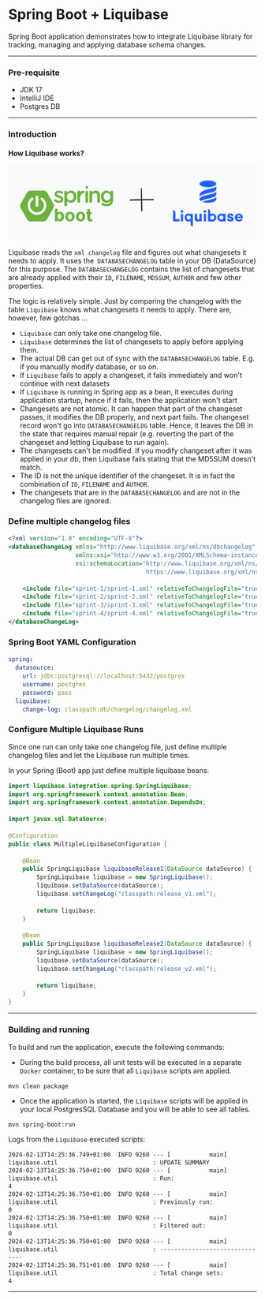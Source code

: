 # Spring Boot + Liquibase
Spring Boot application demonstrates how to integrate Liquibase library for tracking, managing and applying database schema changes.


----------------------------------------------------
### Pre-requisite

* JDK 17
* IntelliJ IDE
* Postgres DB

----------------------------------------------------

### Introduction

#### How Liquibase works?

![spring_jwt_token](image.png)

Liquibase reads the `xml changelog` file and figures out what changesets it needs to apply. 
It uses the` DATABASECHANGELOG` table in your DB (DataSource) for this purpose. 
The `DATABASECHANGELOG` contains the list of changesets that are already applied with their `ID`, `FILENAME`, `MD5SUM`, `AUTHOR` and few other properties.

The logic is relatively simple. Just by comparing the changelog with the table `Liquibase` knows what changesets it needs to apply. There are, however, few gotchas ...

* `Liquibase` can only take one changelog file.
* `Liquibase` determines the list of changesets to apply before applying them.
* The actual DB can get out of sync with the `DATABASECHANGELOG` table. E.g. if you manually modify database, or so on.
* If `Liquibase` fails to apply a changeset, it fails immediately and won't continue with next datasets
* If `Liquibase` is running in Spring app as a bean, it executes during application startup, hence if it fails, then the application won't start
* Changesets are not atomic. It can happen that part of the changeset passes, it modifies the DB properly, and next part fails. 
The changeset record won't go into `DATABASECHANGELOG` table. Hence, it leaves the DB in the state that requires manual repair (e.g. reverting the part of the changeset and letting Liquibase to run again).
* The changesets can't be modified. If you modify changeset after it was applied in your db, then Liquibase fails stating that the MD5SUM doesn't match.
* The ID is not the unique identifier of the changeset. It is in fact the combination of `ID`, `FILENAME` and `AUTHOR`.
* The changesets that are in the `DATABASECHANGELOG` and are not in the changelog files are ignored.

### Define multiple changelog files

```xml
<?xml version="1.0" encoding="UTF-8"?>
<databaseChangeLog xmlns="http://www.liquibase.org/xml/ns/dbchangelog"
                   xmlns:xsi="http://www.w3.org/2001/XMLSchema-instance"
                   xsi:schemaLocation="http://www.liquibase.org/xml/ns/dbchangelog
                                       https://www.liquibase.org/xml/ns/dbchangelog/dbchangelog-4.15.xsd">

    <include file="sprint-1/sprint-1.xml" relativeToChangelogFile="true"/>
    <include file="sprint-2/sprint-2.xml" relativeToChangelogFile="true"/>
    <include file="sprint-3/sprint-3.xml" relativeToChangelogFile="true"/>
    <include file="sprint-4/sprint-4.xml" relativeToChangelogFile="true"/>
</databaseChangeLog>
```

### Spring Boot YAML Configuration

```yaml
spring:
  datasource:
    url: jdbc:postgresql://localhost:5432/postgres
    username: postgres
    password: pass
  liquibase:
    change-log: classpath:db/changelog/changelog.xml
```

### Configure Multiple Liquibase Runs

Since one run can only take one changelog file, just define multiple changelog files and let the Liquibase run multiple times.

In your Spring (Boot) app just define multiple liquibase beans:

```java
import liquibase.integration.spring.SpringLiquibase;
import org.springframework.context.annotation.Bean;
import org.springframework.context.annotation.DependsOn;

import javax.sql.DataSource;

@Configuration
public class MultipleLiquibaseConfiguration {

    @Bean
    public SpringLiquibase liquibaseRelease1(DataSource dataSource) {
        SpringLiquibase liquibase = new SpringLiquibase();
        liquibase.setDataSource(dataSource);
        liquibase.setChangeLog("classpath:release_v1.xml");

        return liquibase;
    }

    @Bean
    public SpringLiquibase liquibaseRelease2(DataSource dataSource) {
        SpringLiquibase liquibase = new SpringLiquibase();
        liquibase.setDataSource(dataSource);
        liquibase.setChangeLog("classpath:release_v2.xml");

        return liquibase;
    }
}
```

----------------------------------------------------
### Building and running
To build and run the application, execute the following commands:

* During the build process, all unit tests will be executed in a separate `Docker` container, to be sure that all `Liquibase` scripts are applied.

```shell
mvn clean package
```

* Once the application is started, the `Liquibase` scripts will be applied in your local PostgresSQL Database and you will be able to see all tables.

```shell
mvn spring-boot:run
```

Logs from the `Liquibase` executed scripts:

```console
2024-02-13T14:25:36.749+01:00  INFO 9260 --- [           main] liquibase.util                           : UPDATE SUMMARY
2024-02-13T14:25:36.750+01:00  INFO 9260 --- [           main] liquibase.util                           : Run:                          4
2024-02-13T14:25:36.750+01:00  INFO 9260 --- [           main] liquibase.util                           : Previously run:               0
2024-02-13T14:25:36.750+01:00  INFO 9260 --- [           main] liquibase.util                           : Filtered out:                 0
2024-02-13T14:25:36.750+01:00  INFO 9260 --- [           main] liquibase.util                           : -------------------------------
2024-02-13T14:25:36.751+01:00  INFO 9260 --- [           main] liquibase.util                           : Total change sets:            4
```
----------------------------------------------------
